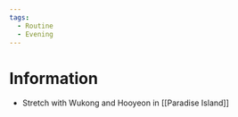 ```yaml
---
tags:
  - Routine
  - Evening
---
```

# Information

- Stretch with Wukong and Hooyeon in [[Paradise Island]]